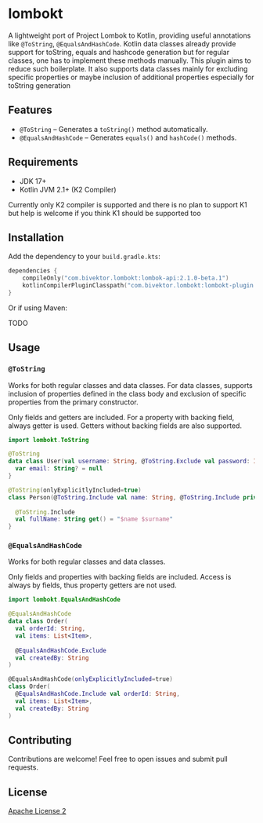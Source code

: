 # lombokt

A lightweight port of Project Lombok to Kotlin, providing useful annotations like `@ToString`, `@EqualsAndHashCode`.
Kotlin data classes already provide support for toString, equals and hashcode generation but for regular classes, one has to implement these methods manually. This plugin aims to reduce such boilerplate.
It also supports data classes mainly for excluding specific properties or maybe inclusion of additional properties especially for toString generation

## Features

- `@ToString` – Generates a `toString()` method automatically. 
- `@EqualsAndHashCode` – Generates `equals()` and `hashCode()` methods. 

## Requirements

- JDK 17+
- Kotlin JVM 2.1+ (K2 Compiler)

Currently only K2 compiler is supported and there is no plan to support K1 but help is welcome if you think K1 should be supported too

## Installation

Add the dependency to your `build.gradle.kts`:

```kotlin
dependencies {
    compileOnly("com.bivektor.lombokt:lombok-api:2.1.0-beta.1")
    kotlinCompilerPluginClasspath("com.bivektor.lombokt:lombokt-plugin:2.1.0-beta.1")
}
```

Or if using Maven:

TODO

## Usage

### `@ToString`

Works for both regular classes and data classes.
For data classes, supports inclusion of properties defined in the class body and exclusion of specific properties
from the primary constructor.

Only fields and getters are included. For a property with backing field, always getter is used.
Getters without backing fields are also supported.

```kotlin
import lombokt.ToString

@ToString
data class User(val username: String, @ToString.Exclude val password: Int) {
  var email: String? = null
}

@ToString(onlyExplicitlyIncluded=true)
class Person(@ToString.Include val name: String, @ToString.Include private val surname: String) {
  
  @ToString.Include
  val fullName: String get() = "$name $surname"
}


```

### `@EqualsAndHashCode`

Works for both regular classes and data classes.

Only fields and properties with backing fields are included. 
Access is always by fields, thus property getters are not used.

```kotlin
import lombokt.EqualsAndHashCode

@EqualsAndHashCode
data class Order(
  val orderId: String,
  val items: List<Item>,
  
  @EqualsAndHashCode.Exclude
  val createdBy: String
)

@EqualsAndHashCode(onlyExplicitlyIncluded=true)
class Order(
  @EqualsAndHashCode.Include val orderId: String,
  val items: List<Item>,
  val createdBy: String
)


```

## Contributing

Contributions are welcome! Feel free to open issues and submit pull requests.

## License

[Apache License 2](LICENSE)

